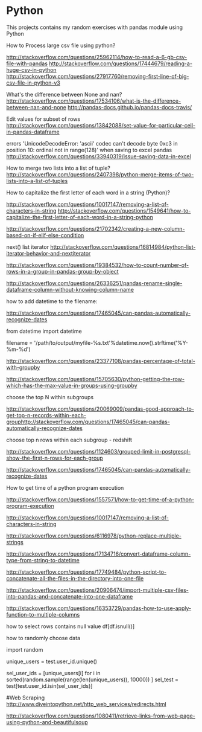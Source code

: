 # Python


This projects contains my random exercises with pandas module using Python

How to Process large csv file using python?

http://stackoverflow.com/questions/25962114/how-to-read-a-6-gb-csv-file-with-pandas
http://stackoverflow.com/questions/17444679/reading-a-huge-csv-in-python
http://stackoverflow.com/questions/27917760/removing-first-line-of-big-csv-file-in-python-v3


What's the difference between None and nan?
http://stackoverflow.com/questions/17534106/what-is-the-difference-between-nan-and-none
http://pandas-docs.github.io/pandas-docs-travis/

Edit values for subset of rows
http://stackoverflow.com/questions/13842088/set-value-for-particular-cell-in-pandas-dataframe

errors 'UnicodeDecodeError: 'ascii' codec can't decode byte 0xc3 in position 10: ordinal not in range(128)' when saving to excel pandas
http://stackoverflow.com/questions/33940319/issue-saving-data-in-excel

How to merge two lists into a list of tuple?
http://stackoverflow.com/questions/2407398/python-merge-items-of-two-lists-into-a-list-of-tuples

How to capitalize the first letter of each word in a string (Python)?


http://stackoverflow.com/questions/10017147/removing-a-list-of-characters-in-string
http://stackoverflow.com/questions/1549641/how-to-capitalize-the-first-letter-of-each-word-in-a-string-python


http://stackoverflow.com/questions/21702342/creating-a-new-column-based-on-if-elif-else-condition

next() list iterator
http://stackoverflow.com/questions/16814984/python-list-iterator-behavior-and-nextiterator

http://stackoverflow.com/questions/19384532/how-to-count-number-of-rows-in-a-group-in-pandas-group-by-object

http://stackoverflow.com/questions/26336251/pandas-rename-single-dataframe-column-without-knowing-column-name

how to add datetime to the filename:

http://stackoverflow.com/questions/17465045/can-pandas-automatically-recognize-dates

from datetime import datetime

filename = '/path/to/output/myfile-%s.txt'%datetime.now().strftime('%Y-%m-%d')

http://stackoverflow.com/questions/23377108/pandas-percentage-of-total-with-groupby

http://stackoverflow.com/questions/15705630/python-getting-the-row-which-has-the-max-value-in-groups-using-groupby

choose the top N within subgroups

http://stackoverflow.com/questions/20069009/pandas-good-approach-to-get-top-n-records-within-each-grouphttp://stackoverflow.com/questions/17465045/can-pandas-automatically-recognize-dates

choose top n rows within each subgroup - redshift

http://stackoverflow.com/questions/1124603/grouped-limit-in-postgresql-show-the-first-n-rows-for-each-group

http://stackoverflow.com/questions/17465045/can-pandas-automatically-recognize-dates

How to get time of a python program execution

http://stackoverflow.com/questions/1557571/how-to-get-time-of-a-python-program-execution


http://stackoverflow.com/questions/10017147/removing-a-list-of-characters-in-string

http://stackoverflow.com/questions/6116978/python-replace-multiple-strings

http://stackoverflow.com/questions/17134716/convert-dataframe-column-type-from-string-to-datetime

http://stackoverflow.com/questions/17749484/python-script-to-concatenate-all-the-files-in-the-directory-into-one-file

http://stackoverflow.com/questions/20906474/import-multiple-csv-files-into-pandas-and-concatenate-into-one-dataframe

http://stackoverflow.com/questions/16353729/pandas-how-to-use-apply-function-to-multiple-columns

how to select rows contains null value
df[df.isnull()]


how to randomly choose data

import random

unique_users = test.user_id.unique()

sel_user_ids = [unique_users[i] for i in sorted(random.sample(range(len(unique_users)), 10000)) ]
sel_test = test[test.user_id.isin(sel_user_ids)]


#Web Scraping
http://www.diveintopython.net/http_web_services/redirects.html

http://stackoverflow.com/questions/1080411/retrieve-links-from-web-page-using-python-and-beautifulsoup


